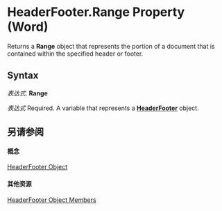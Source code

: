 
# HeaderFooter.Range Property (Word)

Returns a  **Range** object that represents the portion of a document that is contained within the specified header or footer.


## Syntax

 _表达式_. **Range**

 _表达式_ Required. A variable that represents a **[HeaderFooter](3f2f926a-9220-5536-80ed-af63d2feb016.md)** object.


## 另请参阅


#### 概念


[HeaderFooter Object](3f2f926a-9220-5536-80ed-af63d2feb016.md)
#### 其他资源


[HeaderFooter Object Members](http://msdn.microsoft.com/library/400647fc-cf49-a468-850f-f94a054552c0%28Office.15%29.aspx)
